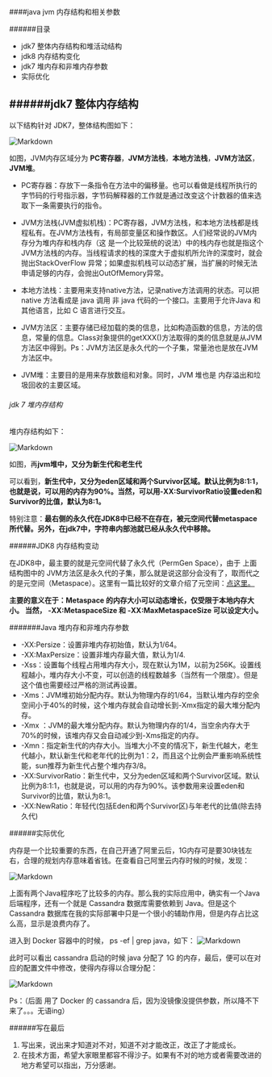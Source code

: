 ####java jvm 内存结构和相关参数

######目录
+ jdk7 整体内存结构和堆活动结构
+ jdk8 内存结构变化
+ jdk7 堆内存和非堆内存参数
+ 实际优化

######jdk7 整体内存结构	
---
以下结构针对 JDK7，整体结构图如下：

![Markdown](https://camo.githubusercontent.com/fd7687dc69bb277bf715f8dc21d420634fdfad58/687474703a2f2f3778727a6c6d2e636f6d312e7a302e676c622e636c6f7564646e2e636f6d2f6a646b372545352538362538352545352541442539382545372542422539332545362539452538342545352539422542452e706e67) 

如图，JVM内存区域分为 **PC寄存器**，**JVM方法栈**，**本地方法栈**，**JVM方法区**，**JVM堆**。

+ PC寄存器：存放下一条指令在方法中的偏移量。也可以看做是线程所执行的字节码的行号指示器，字节码解释器的工作就是通过改变这个计数器的值来选取下一条需要执行的指令。

+ JVM方法栈(JVM虚拟机栈)：PC寄存器，JVM方法栈，和本地方法栈都是线程私有。在JVM方法栈有，有局部变量区和操作数区。人们经常说的JVM内存分为堆内存和栈内存（这 是一个比较笼统的说法）中的栈内存也就是指这个JVM方法栈的内存。当线程请求的栈的深度大于虚拟机所允许的深度时，就会抛出StackOverFlow 异常；如果虚拟机栈可以动态扩展，当扩展的时候无法申请足够的内存，会抛出OutOfMemory异常。

+ 本地方法栈：主要用来支持native方法，记录native方法调用的状态。可以把native 方法看成是 java 调用 非 java 代码的一个接口。主要用于允许Java 和其他语言，比如 C 语言进行交互。

+ JVM方法区：主要存储已经加载的类的信息，比如构造函数的信息，方法的信息，常量的信息。Class对象提供的getXXX()方法取得的类的信息就是从JVM方法区中得到。Ps：JVM方法区是永久代的一个子集，常量池也是放在JVM方法区中。

+ JVM堆：主要目的是用来存放数组和对象。同时，JVM 堆也是 内存溢出和垃圾回收的主要区域。

###### jdk 7 堆内存结构

堆内存结构如下：


![Markdown](https://camo.githubusercontent.com/0e3ed277cb3d83c43bf9c50126ec740bbefeac9b/687474703a2f2f3778727a6c6d2e636f6d312e7a302e676c622e636c6f7564646e2e636f6d2f2545352541302538362545352538362538352545352541442539382545372542422539332545362539452538342e706e67) 

如图，再**jvm堆中，又分为新生代和老生代**

可以看到，**新生代中，又分为eden区域和两个Survivor区域。默认比例为8:1:1，也就是说，可以用的内存为90%。当然，可以用-XX:SurvivorRatio设置eden和Survivor的比值，默认为8:1。**

特别注意：**最右侧的永久代在JDK8中已经不在存在，被元空间代替metaspace所代替。另外，在jdk7中，字符串内部池就已经从永久代中移除。**

######JDK8 内存结构变动

在JDK8中，最主要的就是元空间代替了永久代（PermGen Space），由于 上面结构图中的 JVM方法区是永久代的子集，那么就是说这部分会没有了，取而代之的是元空间（Metaspace）。这里有一篇比较好的文章介绍了元空间：[点这里。](http://blog.csdn.net/zhyhang/article/details/17246223 "介绍" )

**主要的意义在于：Metaspace 的内存大小可以动态增长，仅受限于本地内存大小。 当然，
-XX:MetaspaceSize 和 -XX:MaxMetaspaceSize 可以设定大小。**

#######Java 堆内存和非堆内存参数
+ -XX:Persize：设置非堆内存初始值，默认为1/64。
+ -XX:MaxPersize：设置非堆内存最大值，默认为1/4.
+ -Xss：设置每个线程占用堆内存大小，现在默认为1M，以前为256K。设置线程越小，堆内存大小不变，可以创造的线程数越多（当然有一个限度）。但是这个值也需要经过严格的测试再设置。
+ -Xms：JVM堆初始分配内存。默认为物理内存的1/64，当默认堆内存的空余空间小于40%的时候，这个堆内存就会自动增长到-Xmx指定的最大堆分配内存。
+ -Xmx ：JVM的最大堆分配内存。默认为物理内存的1/4，当空余内存大于70%的时候，该堆内存又会自动减少到-Xms指定的内存。
+ -Xmn：指定新生代的内存大小。当堆大小不变的情况下，新生代越大，老生代越小，默认新生代和老年代的比例为1：2，而且这个比例会严重影响系统性能，sun推荐为新生代占整个堆内存3/8。
+ -XX:SurvivorRatio：新生代中，又分为eden区域和两个Survivor区域。默认比例为8:1:1，也就是说，可以用的内存为90%。该参数用来设置eden和Survivor的比值，默认为8:1。
+ -XX:NewRatio：年轻代(包括Eden和两个Survivor区)与年老代的比值(除去持久代)

######实际优化

内存是一个比较重要的东西，在自己开通了阿里云后，1G内存可是要30块钱左右，合理的规划内存意味着省钱。在查看自己阿里云内存时候的时候，发现：

![Markdown](https://camo.githubusercontent.com/12eff3c78868cdfa38d46406b093c7c506d57486/687474703a2f2f3778727a6c6d2e636f6d312e7a302e676c622e636c6f7564646e2e636f6d2f616c6979756e6275672e706e67)

上面有两个Java程序吃了比较多的内存。那么我的实际应用中，确实有一个Java后端程序，还有一个就是 Cassandra 数据库需要依赖到 Java。但是这个 Cassandra 数据库在我的实际部署中只是一个很小的辅助作用，但是内存占比这么高，显示是浪费内存了。

进入到 Docker 容器中的时候， ps -ef | grep java，如下：
![Markdown](https://camo.githubusercontent.com/2a7e958a8d2dd8037ec663d056b1c25b313887d9/687474703a2f2f3778727a6c6d2e636f6d312e7a302e676c622e636c6f7564646e2e636f6d2f616c6979756e627567322e706e67)

此时可以看出 cassandra 启动的时候 java 分配了 1G 的内存，最后，便可以在对应的配置文件中修改，使得内存得以合理分配：

![Markdown](https://camo.githubusercontent.com/d8529444984d4e732b310f9810aed08816605104/687474703a2f2f3778727a6c6d2e636f6d312e7a302e676c622e636c6f7564646e2e636f6d2f616c6979756e627567332e706e67)

Ps：（后面 用了 Docker 的 cassandra 后，因为没镜像没提供参数，所以降不下来了。。。无语ing）

######写在最后
1. 写出来，说出来才知道对不对，知道不对才能改正，改正了才能成长。
2. 在技术方面，希望大家眼里都容不得沙子。如果有不对的地方或者需要改进的地方希望可以指出，万分感谢。
